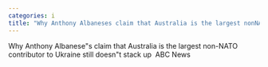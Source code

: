 ```yaml
---
categories: i
title: "Why Anthony Albaneses claim that Australia is the largest nonNATO contributor to Ukraine still doesnt stack up  ABC News"
---
```

Why Anthony Albanese"s claim that Australia is the largest non-NATO contributor to Ukraine still doesn"t stack up&nbsp;&nbsp;ABC News